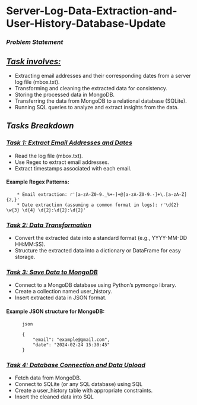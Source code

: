 #  **Server-Log-Data-Extraction-and-User-History-Database-Update**

### *Problem Statement*
##  <ins>*Task involves:</ins>*

  * Extracting email addresses and their corresponding dates from a server log file (mbox.txt).
* Transforming and cleaning the extracted data for consistency.
* Storing the processed data in MongoDB.
* Transferring the data from MongoDB to a relational database (SQLite).
* Running SQL queries to analyze and extract insights from the data.

## *Tasks Breakdown*
###  <ins>*Task 1: Extract Email Addresses and Dates*</ins>
* Read the log file (mbox.txt).
* Use Regex to extract email addresses.
* Extract timestamps associated with each email.
#### Example Regex Patterns:
        
        * Email extraction: r'[a-zA-Z0-9._%+-]+@[a-zA-Z0-9.-]+\.[a-zA-Z]{2,}'
        * Date extraction (assuming a common format in logs): r'\d{2} \w{3} \d{4} \d{2}:\d{2}:\d{2}'


###  <ins>*Task 2: Data Transformation*</ins>
 * Convert the extracted date into a standard format (e.g., YYYY-MM-DD HH:MM:SS).
* Structure the extracted data into a dictionary or DataFrame for easy storage.


###  <ins>*Task 3: Save Data to MongoDB*</ins>
* Connect to a MongoDB database using Python’s pymongo library.
* Create a collection named user_history.
* Insert extracted data in JSON format.
#### Example JSON structure for MongoDB:
          
          json
         
          {
              "email": "example@gmail.com",
              "date": "2024-02-24 15:30:45"
          }
### <ins>*Task 4: Database Connection and Data Upload*</ins>
* Fetch data from MongoDB.
* Connect to SQLite (or any SQL database) using SQL
* Create a user_history table with appropriate constraints.
* Insert the cleaned data into SQL

